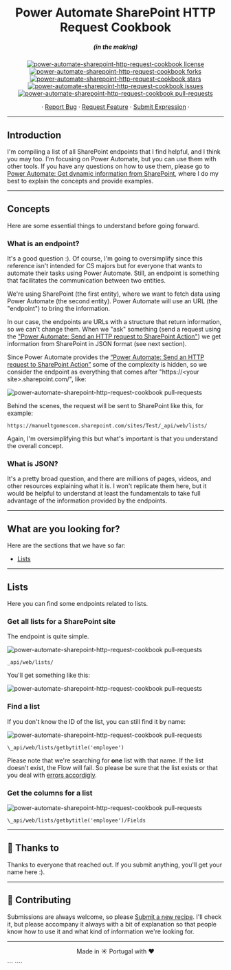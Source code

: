 <h1 align="center">
  Power Automate SharePoint HTTP Request Cookbook
</h1>
<h5 align="center">(in the making)</h5>

<p align="center">
<a href="https://github.com/ManuelTGomes/power-automate-sharepoint-http-request-cookbook/blob/main/LICENSE" target="blank">
<img src="https://img.shields.io/github/license/ManuelTGomes/power-automate-sharepoint-http-request-cookbook?style=flat-square" alt="power-automate-sharepoint-http-request-cookbook license" />
</a>
<a href="https://github.com/ManuelTGomes/power-automate-sharepoint-http-request-cookbook/fork" target="blank">
<img src="https://img.shields.io/github/forks/ManuelTGomes/power-automate-sharepoint-http-request-cookbook?style=flat-square" alt="power-automate-sharepoint-http-request-cookbook forks"/>
</a>
<a href="https://github.com/ManuelTGomes/power-automate-sharepoint-http-request-cookbook/stargazers" target="blank">
<img src="https://img.shields.io/github/stars/ManuelTGomes/power-automate-sharepoint-http-request-cookbook?style=flat-square" alt="power-automate-sharepoint-http-request-cookbook stars"/>
</a>
<a href="https://github.com/ManuelTGomes/power-automate-sharepoint-http-request-cookbook/issues" target="blank">
<img src="https://img.shields.io/github/issues/ManuelTGomes/power-automate-sharepoint-http-request-cookbook?style=flat-square" alt="power-automate-sharepoint-http-request-cookbook issues"/>
</a>
<a href="https://github.com/ManuelTGomes/power-automate-sharepoint-http-request-cookbook/pulls" target="blank">
<img src="https://img.shields.io/github/issues-pr/ManuelTGomes/power-automate-sharepoint-http-request-cookbook?style=flat-square" alt="power-automate-sharepoint-http-request-cookbook pull-requests"/>
</a>
</p>

<p align="center">
    ·
    <a href="https://github.com/ManuelTGomes/power-automate-sharepoint-http-request-cookbook/issues/new/choose">Report Bug</a>
    ·
    <a href="https://github.com/ManuelTGomes/power-automate-sharepoint-http-request-cookbook/issues/new/choose">Request Feature</a>
    ·
    <a href="https://github.com/ManuelTGomes/power-automate-sharepoint-http-request-cookbook/issues/new/choose">Submit Expression</a>
    ·
</p>

---

## Introduction

I'm compiling a list of all SharePoint endpoints that I find helpful, and I think you may too. I'm focusing on Power Automate, but you can use them with other tools.
If you have any questions on how to use them, please go to [Power Automate: Get dynamic information from SharePoint](https://tgom.es/ymar6), where I do my best to explain the concepts and provide examples.

---

## Concepts

Here are some essential things to understand before going forward.

### What is an endpoint?

It's a good question :). Of course, I'm going to oversimplify since this reference isn't intended for CS majors but for everyone that wants to automate their tasks using Power Automate. Still, an endpoint is something that facilitates the communication between two entities.

We're using SharePoint (the first entity), where we want to fetch data using Power Automate (the second entity). Power Automate will use an URL (the "endpoint") to bring the information.

In our case, the endpoints are URLs with a structure that return information, so we can't change them. When we "ask" something (send a request using the ["Power Automate: Send an HTTP request to SharePoint Action"](https://manueltgomes.com/reference/power-automate-action-reference/send-an-http-request-to-sharepoint-action/)) we get information from SharePoint in JSON format (see next section).

Since Power Automate provides the [“Power Automate: Send an HTTP request to SharePoint Action”](https://manueltgomes.com/reference/power-automate-action-reference/send-an-http-request-to-sharepoint-action/) some of the complexity is hidden, so we consider the endpoint as everything that comes after "https://\<your site\>.sharepoint.com/", like:

<img src="./Assets/small-Screenshot_2021-12-27_at_09_23_54.png" alt="power-automate-sharepoint-http-request-cookbook pull-requests"/>

Behind the scenes, the request will be sent to SharePoint like this, for example:

```
https://manueltgomescom.sharepoint.com/sites/Test/_api/web/lists/
```

Again, I'm oversimplifying this but what's important is that you understand the overall concept.

### What is JSON?

It's a pretty broad question, and there are millions of pages, videos, and other resources explaining what it is. I won't replicate them here, but it would be helpful to understand at least the fundamentals to take full advantage of the information provided by the endpoints.

---

## What are you looking for?

Here are the sections that we have so far:

- [Lists](#lists)

---

## Lists

Here you can find some endpoints related to lists.

### Get all lists for a SharePoint site

The endpoint is quite simple.

<img src="./Assets/small-Screenshot_2021-12-27_at_09_23_54.png" alt="power-automate-sharepoint-http-request-cookbook pull-requests"/>

```
_api/web/lists/
```

You'll get something like this:

<img src="./Assets/small-Screenshot_2021-12-27_at_09_33_13.png" alt="power-automate-sharepoint-http-request-cookbook pull-requests"/>

### Find a list

If you don't know the ID of the list, you can still find it by name:

<img src="./Assets/small-Screenshot_2021-12-27_at_09_45_30.png" alt="power-automate-sharepoint-http-request-cookbook pull-requests"/>

```
\_api/web/lists/getbytitle('employee')

```

Please note that we're searching for **one** list with that name. If the list doesn't exist, the Flow will fail. So please be sure that the list exists or that you deal with [errors accordigly](https://manueltgomes.com/microsoft/powerautomate/plan-for-errors-and-timeouts/).

### Get the columns for a list

<img src="./Assets/small-Screenshot_2021-12-27_at_09_33_13.png" alt="power-automate-sharepoint-http-request-cookbook pull-requests"/>

```
\_api/web/lists/getbytitle('employee')/Fields
```

---

## 🙏 Thanks to

Thanks to everyone that reached out. If you submit anything, you'll get your name here :).

---

## 💪 Contributing

Submissions are always welcome, so please <a href="https://github.com/ManuelTGomes/power-automate-sharepoint-http-request-cookbook/issues/new/choose">Submit a new recipe</a>. I'll check it, but please accompany it always with a bit of explanation so that people know how to use it and what kind of information we're looking for.

<hr>
<p align="center">
Made in ☀️ Portugal with ❤️
</p>
```
````
